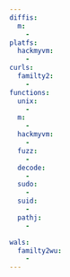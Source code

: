 ```yaml
---
diffis:
  m:
    -
platfs:
  hackmyvm:
    -
curls:
  familty2:
    -
functions:
  unix:
    -
  m:
    -
  hackmyvm:
    -
  fuzz:
    -
  decode:
    -
  sudo:
    -
  suid:
    -
  pathj:
    -

wals:
  familty2wu:
    -
---
```


